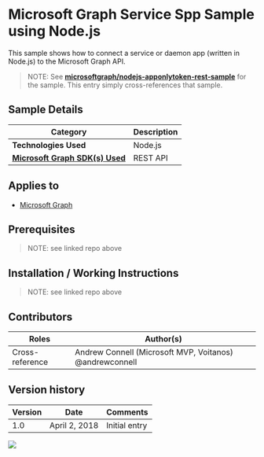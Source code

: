 # Microsoft Graph Service Spp Sample using Node.js

This sample shows how to connect a service or daemon app (written in Node.js) to the Microsoft Graph API.

> NOTE: See **[microsoftgraph/nodejs-apponlytoken-rest-sample](https://github.com/microsoftgraph/nodejs-apponlytoken-rest-sample)** for the sample. This entry simply cross-references that sample.

## Sample Details

|               Category               | Description |
| ------------------------------------ | ----------- |
| **Technologies Used**                | Node.js     |
| **[Microsoft Graph SDK(s) Used][1]** | REST API    |

## Applies to

* [Microsoft Graph](https://developer.microsoft.com/en-us/graph)

## Prerequisites

> NOTE: see linked repo above

## Installation / Working Instructions

> NOTE: see linked repo above

## Contributors

|      Roles      |                        Author(s)                        |
| --------------- | ------------------------------------------------------- |
| Cross-reference | Andrew Connell (Microsoft MVP, Voitanos) @andrewconnell |

## Version history

| Version |     Date      |   Comments    |
| ------- | ------------- | ------------- |
| 1.0     | April 2, 2018 | Initial entry |

[1]: https://developer.microsoft.com/en-us/graph/code-samples-and-sdks

![](https://telemetry.sharepointpnp.com/msgraph-community-samples/samples/nodejs-apponlytoken-rest)